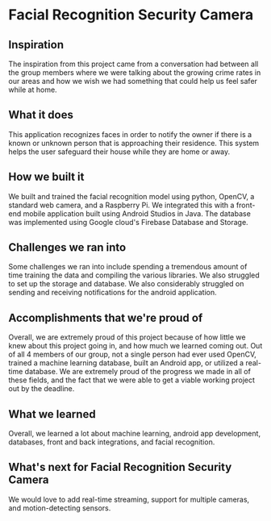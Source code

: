 # Facial Recognition Security Camera


## Inspiration
The inspiration from this project came from a conversation had between all the group members where we were talking about the growing crime rates in our areas and how we wish we had something that could help us feel safer while at home. 
## What it does
This application recognizes faces in order to notify the owner if there is a known or unknown person that is approaching their residence. This system helps the user safeguard their house while they are home or away.
## How we built it
We built and trained the facial recognition model using python, OpenCV, a standard web camera, and a Raspberry Pi.
We integrated this with a front-end mobile application built using Android Studios in Java. The database was implemented using Google cloud's Firebase Database and Storage.
## Challenges we ran into
Some challenges we ran into include spending a tremendous amount of time training the data and compiling the various libraries. We also struggled to set up the storage and database. We also considerably struggled on sending and receiving notifications for the android application.
## Accomplishments that we're proud of
Overall, we are extremely proud of this project because of how little we knew about this project going in, and how much we learned coming out. Out of all 4 members of our group, not a single person had ever used OpenCV, trained a machine learning database, built an Android app, or utilized a real-time database. We are extremely proud of the progress we made in all of these fields, and the fact that we were able to get a viable working project out by the deadline.
## What we learned
Overall, we learned a lot about machine learning, android app development, databases, front and back integrations, and facial recognition. 
## What's next for Facial Recognition Security Camera
We would love to add real-time streaming, support for multiple cameras, and motion-detecting sensors.
